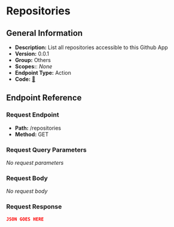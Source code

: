 # Repositories

## General Information

- **Description:** List all repositories accessible to this Github App
- **Version:** 0.0.1
- **Group:** Others
- **Scopes:**: _None_
- **Endpoint Type:** Action
- **Code:** [🔗](https://github.com/NangoHQ/integration-templates/tree/main/integrations/github-app/actions/repositories.ts)

## Endpoint Reference

### Request Endpoint

- **Path:** /repositories
- **Method:** GET

### Request Query Parameters

_No request parameters_

### Request Body

_No request body_

### Request Response

```json
JSON GOES HERE
```

